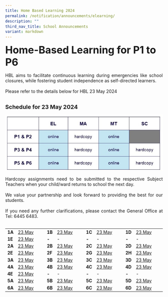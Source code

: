 ```yaml
---
title: Home Based Learning 2024
permalink: /notification/announcements/elearning/
description: ""
third_nav_title: School Announcements
variant: markdown
---
```

<b><font size="6">Home-Based Learning for P1 to P6</font></b>

<div style="text-align:justify;">HBL aims to facilitate continuous learning during emergencies like school closures, while fostering student independence as self-directed learners.</div><br>

<div style="text-align:justify;">Please refer to the details below for HBL 23 May 2024<br><br>

<b><font size="4">Schedule for 23 May 2024</font></b>
	
![](/images/Announcement/2024/2024_05_HBL.jpg)

<div style="text-align:justify;">Hardcopy assignments need to be submitted to the respective Subject Teachers when your child/ward returns to school the next day.<br><br>We value your partnership and look forward to providing the best for our students.<br><br>If you need any further clarifications, please contact the General Office at Tel: 6445 6483.</div><br>

<table style="width: 100%;"><tbody><tr>
<td style="width: 5%;"><b>1A</b></td>
<td style="width: 20%;"><a href="https://docs.google.com/spreadsheets/d/e/2PACX-1vT_VnqhBQC10fM4P3tnfqTbWF5n0dBXpoYrkNDFBVmRoB3u1ulCnSRZreLPiDEAG1R9mit9GcZqGxBE/pubhtml?gid=1527936744&amp;single=true">23 May</a></td>
<td style="width: 5%;"><b>1B</b></td>
<td style="width: 20%;"><a href="https://docs.google.com/spreadsheets/d/e/2PACX-1vSwzSvB97kk3H5EsAl98ZqitrF3O62dBKtfNytjnAgCC0cxNkO7xJcBq8-TXMiAQE9UIqGiNJhPpDKT/pubhtml?gid=1527936744&amp;single=true">23 May</a></td>
<td style="width: 5%;"><b>1C</b></td>
<td style="width: 20%;"><a href="https://docs.google.com/spreadsheets/d/e/2PACX-1vTW3CTrNZpSZw5pfGWq1cxZ1nrLy4c_V2RPQYBGgM0U2239D9I2XWNGFvGsvY9Rz1O4e6AthkoHrTlH/pubhtml?gid=1527936744&amp;single=true">23 May</a></td>
<td style="width: 5%;"><b>1D</b></td>
<td style="width: 20%;"><a href="https://docs.google.com/spreadsheets/d/e/2PACX-1vSYG6h-ib1k1tDvPb7McJWT-xlA8ehhdRQs-bUjewbzYCgZ51QuN5EZuZ9NzkmR027aM9TulNkfnBk2/pubhtml?gid=1527936744&amp;single=true">23 May</a></td>
</tr><tr>
<td style="width: 5%;"><b>1E</b></td>
<td style="width: 20%;"><a href="https://docs.google.com/spreadsheets/d/e/2PACX-1vTcFo6HO06uY21KW_oLelJkgh03RMtWJl2Uhv2zc-EJVOOFf76RhcaZgCGP1XgW6On8Z8Xbz8eb0d-z/pubhtml?gid=1527936744&amp;single=true">23 May</a></td>
<td style="width: 5%;"><b>-</b></td>
<td style="width: 20%;">-</td>
<td style="width: 5%;"><b>-</b></td>
<td style="width: 20%;">-</td>
<td style="width: 5%;"><b>-</b></td>
<td style="width: 20%;">-</td>
</tr><tr>
<td style="width: 5%;"><b>2A</b></td>
<td style="width: 20%;"><a href="https://docs.google.com/spreadsheets/d/e/2PACX-1vRMG7k_fLr__4oouZQqEtk39Pe1s8BcDUCO_kONpr0N1QwLrv4chIBCAWRb5Fqy-8Q4jfogGeKLyDPk/pubhtml?gid=1527936744&amp;single=true">23 May</a></td>
<td style="width: 5%;"><b>2B</b></td>
<td style="width: 20%;"><a href="https://docs.google.com/spreadsheets/d/e/2PACX-1vSFgcEDliSVKg1uoZIjyTH5Xj_K_cXr0WhnHk3ccJPpWMh3BgTMje4eMJFG0VUuDZju27VSacIRFY9o/pubhtml?gid=1527936744&amp;single=true">23 May</a></td>
<td style="width: 5%;"><b>2C</b></td>
<td style="width: 20%;"><a href="https://docs.google.com/spreadsheets/d/e/2PACX-1vTWuMibyFigbPVCl5olc5146VxJGNypG7IOAh8-TWAWPHF-vx6UDwk_Q69DfZdvpIc4Z6ZDcLprE3jR/pubhtml?gid=1527936744&amp;single=true">23 May</a></td>
<td style="width: 5%;"><b>2D</b></td>
<td style="width: 20%;"><a href="https://docs.google.com/spreadsheets/d/e/2PACX-1vQmvcsJR622K0v67JIr35VeTicMqwxpQviiLmzPjTW0zqnLrvCh7l5ex9EMyN0P9Oux1sSKnroPk8zC/pubhtml?gid=1527936744&amp;single=true">23 May</a></td>
</tr><tr>
<td style="width: 5%;"><b>2E</b></td>
<td style="width: 20%;"><a href="https://docs.google.com/spreadsheets/d/e/2PACX-1vTF7284s2W0zuXAepPxvXCscs0RwlmzbXF6TiuLc6N9FFOJAZKf7hV6NARUWidzEml4In-SfvMiUvVi/pubhtml?gid=1527936744&amp;single=true">23 May</a></td>
<td style="width: 5%;"><b>2F</b></td>
<td style="width: 20%;"><a href="https://docs.google.com/spreadsheets/d/e/2PACX-1vQMS01pMq0QPPgY9IOTrZJxGRUOx3Tv-vdXFkT6ygBOfmALIPNM7huM2yCJnQatkrmlLVy_2Irp2CfA/pubhtml?gid=1527936744&amp;single=true">23 May</a></td>
<td style="width: 5%;"><b>2G</b></td>
<td style="width: 20%;"><a href="https://docs.google.com/spreadsheets/d/e/2PACX-1vTSdKWLWECPr3G34iYhxj8yk1FJWSVx5L4Re2WMroMxowtbjsKdWqnoJmeLKONJrzRkTvmFae7AP0gZ/pubhtml?gid=1527936744&amp;single=true">23 May</a></td>
<td style="width: 5%;"><b>2H</b></td>
<td style="width: 20%;"><a href="https://docs.google.com/spreadsheets/d/e/2PACX-1vRcH0Z-0ebIddPzdLFfr7ewdtV_hM3W5c-FueDP6AoLEV-Bg2LM3ygyxMzfeaXUdM89ovJob8lyIKt9/pubhtml?gid=1527936744&amp;single=true">23 May</a></td>
</tr><tr>
<td style="width: 5%;"><b>3A</b></td>
<td style="width: 20%;"><a href="https://docs.google.com/spreadsheets/d/e/2PACX-1vS8NS8LIpWmZ2EQw9_lp1oD00QNPr9Sw9-Pdc6aAfvFVZoKMcQ9TfrEd-sDPuW6mFIB8D62oqEo_bjw/pubhtml?gid=1527936744&amp;single=true">23 May</a></td>
<td style="width: 5%;"><b>3B</b></td>
<td style="width: 20%;"><a href="https://docs.google.com/spreadsheets/d/e/2PACX-1vRqpUWdQWI_lpYIS5TaSy-neRl_cd9ZA-rxFRW9eXLXLoq-vS5vxy_XAkUn0yThz551t028tz55_INU/pubhtml?gid=1527936744&amp;single=true">23 May</a></td>
<td style="width: 5%;"><b>3C</b></td>
<td style="width: 20%;"><a href="https://docs.google.com/spreadsheets/d/e/2PACX-1vRiXZIIaK-lsAD8LozN6pzEYX2z-0KBAV0bt0NtdUMWSGrAMUgFCLvEC9vZm-uOGoM17xurdBTjvMeS/pubhtml?gid=1527936744&amp;single=true">23 May</a></td>
<td style="width: 5%;"><b>3D</b></td>
<td style="width: 20%;"><a href="https://docs.google.com/spreadsheets/d/e/2PACX-1vR1LG7B07pJWaO5kQNmHDWio9nxwidyMgFRdeUL6SZ9rclYPWwfVBQMcyWu6PQjSVUcq3JXVXXQ9II1/pubhtml?gid=1527936744&amp;single=true">23 May</a></td>
</tr><tr>
<td style="width: 5%;"><b>4A</b></td>
<td style="width: 20%;"><a href="https://docs.google.com/spreadsheets/d/e/2PACX-1vRiD5736xst0Kpn2JEkl106mDKFLBTt71NaWZEJ0MCYpn7La5tari7hj6C--0f9hnZVxo8KbVmAQuCl/pubhtml?gid=1527936744&amp;single=true">23 May</a></td>
<td style="width: 5%;"><b>4B</b></td>
<td style="width: 20%;"><a href="https://docs.google.com/spreadsheets/d/e/2PACX-1vQ31dLyTd_6EXYrotxuTnk3Y6F9hvexVvhkvz6fgkfWnOeXvoB3v7Kpuv_dnbFk41hWXol5Ka3nnvlN/pubhtml?gid=1527936744&amp;single=true">23 May</a></td>
<td style="width: 5%;"><b>4C</b></td>
<td style="width: 20%;"><a href="https://docs.google.com/spreadsheets/d/e/2PACX-1vQgCxptmZIFr2wSg90mQ6Esgo0ifSSQXJQqyHDivm2xqV4-2NmGJ8YCv0Fb42pD6HhIuMXcfczxrmg_/pubhtml?gid=1527936744&amp;single=true">23 May</a></td>
<td style="width: 5%;"><b>4D</b></td>
<td style="width: 20%;"><a href="https://docs.google.com/spreadsheets/d/e/2PACX-1vRWYymIkwS1dwoXeLaEjpffkVTZ0i6tkG-XTPHh4QUcX57SI8ysUPM81Pdkeii6U8jmCxPHl7RgDROG/pubhtml?gid=1527936744&amp;single=true">23 May</a></td>
</tr><tr>
<td style="width: 5%;"><b>4E</b></td>
<td style="width: 20%;"><a href="https://docs.google.com/spreadsheets/d/e/2PACX-1vRn3zVAZvT-gJ5u-p50DC_d2y6oNCICdGIbe1MyB7NXSFuZqT42EnWUd6LCg8BkY6xzxFLg5Iwfq9ah/pubhtml?gid=1527936744&amp;single=true">23 May</a></td>
<td style="width: 5%;"><b>-</b></td>
<td style="width: 20%;">-</td>
<td style="width: 5%;"><b>-</b></td>
<td style="width: 20%;">-</td>
<td style="width: 5%;"><b>-</b></td>
<td style="width: 20%;">-</td>
</tr><tr>
<td style="width: 5%;"><b>5A</b></td>
<td style="width: 20%;"><a href="https://docs.google.com/spreadsheets/d/e/2PACX-1vRLBzFj1y6kA642yS4r93j6AdbcTurFrax4CnhGLYIMcGXGtyBNPTTt_DqrUyo1MhWDMxxX-Cc1C0Gm/pubhtml?gid=1527936744&amp;single=true">23 May</a></td>
<td style="width: 5%;"><b>5B</b></td>
<td style="width: 20%;"><a href="https://docs.google.com/spreadsheets/d/e/2PACX-1vQj0YeCEY4vtMs53DU1LyZaGhWE2J561A-5M8PnYJ3UICj6h9GHcQx3_QlXLccR917pStTxSYnjDlXH/pubhtml?gid=1527936744&amp;single=true">23 May</a></td>
<td style="width: 5%;"><b>5C</b></td>
<td style="width: 20%;"><a href="https://docs.google.com/spreadsheets/d/e/2PACX-1vQgwaKjGEGGwGEeqqIcTm_BZbZSpwnFEFy3FF9j2fyEWlwWNmR6xJ2sM1QV5t_sha_MBQsoXcdAPT-K/pubhtml?gid=1527936744&amp;single=true">23 May</a></td>
<td style="width: 5%;"><b>5D</b></td>
<td style="width: 20%;"><a href="https://docs.google.com/spreadsheets/d/e/2PACX-1vSWc4zR-xWIXkJC9SiBc7k6rrsNwtREYMxiolmzcJvTJR8jjz1cIzCVkAGQIrGKehpyJhzSvkxrY4MW/pubhtml?gid=1527936744&amp;single=true">23 May</a></td>
</tr><tr>
<td style="width: 5%;"><b>6A</b></td>
<td style="width: 20%;"><a href="https://docs.google.com/spreadsheets/d/e/2PACX-1vRYOnG_wEdJe7rDihd5E2CENN8GOebGafl4ADN-PNVfgqW4lIRdzYJQ8u5A2mDRTm78VanOjoygsCSe/pubhtml?gid=1527936744&amp;single=true">23 May</a></td>
<td style="width: 5%;"><b>6B</b></td>
<td style="width: 20%;"><a href="https://docs.google.com/spreadsheets/d/e/2PACX-1vRJm_9azE-EIvnvwg05ClkzfRIrfxefQ4Ad_kpnbvOBd1TETlF-ZKN-fZeRTXiUpx312JcWH-T5N4NB/pubhtml?gid=1527936744&amp;single=true">23 May</a></td>
<td style="width: 5%;"><b>6C</b></td>
<td style="width: 20%;"><a href="https://docs.google.com/spreadsheets/d/e/2PACX-1vQwC580EpVYMIXRVbGiC6oLT1IO5SOVyhknfSUgAE8ueS5dQnYLZc9xbaWkLqNthDeJHC0EvzUA9jom/pubhtml?gid=1527936744&amp;single=true">23 May</a></td>
<td style="width: 5%;"><b>6D</b></td>
<td style="width: 20%;"><a href="https://docs.google.com/spreadsheets/d/e/2PACX-1vSI13TFRcH4VFNK33MNcB4M9dk6j0LI8AIiRCHh-zWl3-0l6m2zQy5H5_j27IOcHniJsZT7ag3239h_/pubhtml?gid=1527936744&amp;single=true">23 May</a></td>
</tr></tbody></table><br></div>